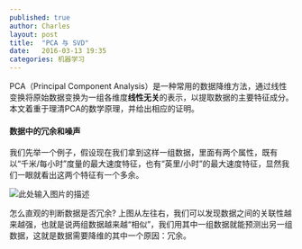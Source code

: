 ```yaml
---
published: true
author: Charles
layout: post
title:  "PCA 与 SVD"
date:   2016-03-13 19:35
categories: 机器学习
---
```


PCA（Principal Component Analysis）是一种常用的数据降维方法，通过线性变换将原始数据变换为一组各维度**线性无关**的表示，以提取数据的主要特征成分。本文着重于理清PCA的数学原理，并给出相应的证明。

#### 数据中的冗余和噪声
我们先举一个例子，假设现在我们拿到这样一组数据，里面有两个属性，既有以“千米/每小时”度量的最大速度特征，也有“英里/小时”的最大速度特征，显然我们一眼就看出这两个特征有一个多余。

![此处输入图片的描述][1]

怎么直观的判断数据是否冗余? 上图从左往右，我们可以发现数据之间的关联性越来越强，也就是说两组数据越来越“相似”，我们用其中一组数据就能预测出另一组数据，这就是数据需要降维的其中一个原因：冗余。


  [1]: http://7xjbdi.com1.z0.glb.clouddn.com/2016-03-14_164210.png?viewImage2/2/w/500